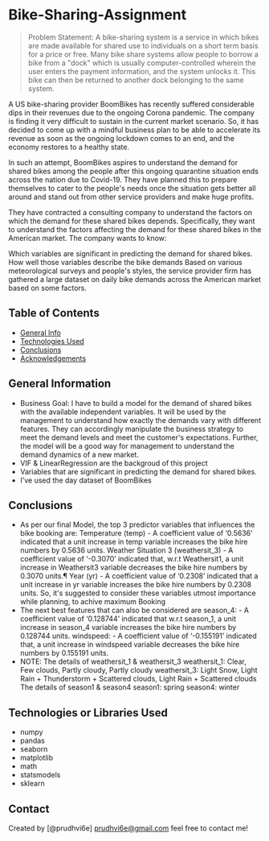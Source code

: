 # Bike-Sharing-Assignment
> Problem Statement:
                  A bike-sharing system is a service in which bikes are made available for shared use to individuals on a short term basis for a price or free. Many bike share systems allow people to borrow a bike from a "dock" which is usually computer-controlled wherein the user enters the payment information, and the system unlocks it. This bike can then be returned to another dock belonging to the same system.

A US bike-sharing provider BoomBikes has recently suffered considerable dips in their revenues due to the ongoing Corona pandemic. The company is finding it very difficult to sustain in the current market scenario. So, it has decided to come up with a mindful business plan to be able to accelerate its revenue as soon as the ongoing lockdown comes to an end, and the economy restores to a healthy state.

In such an attempt, BoomBikes aspires to understand the demand for shared bikes among the people after this ongoing quarantine situation ends across the nation due to Covid-19. They have planned this to prepare themselves to cater to the people's needs once the situation gets better all around and stand out from other service providers and make huge profits.

They have contracted a consulting company to understand the factors on which the demand for these shared bikes depends. Specifically, they want to understand the factors affecting the demand for these shared bikes in the American market. The company wants to know:

Which variables are significant in predicting the demand for shared bikes. How well those variables describe the bike demands Based on various meteorological surveys and people's styles, the service provider firm has gathered a large dataset on daily bike demands across the American market based on some factors.


## Table of Contents
* [General Info](#general-information)
* [Technologies Used](#technologies-used)
* [Conclusions](#conclusions)
* [Acknowledgements](#acknowledgements)

<!-- You can include any other section that is pertinent to your problem -->

## General Information
- Business Goal:
              I have to build a model for the demand of shared bikes with the available independent variables. It will be used by the management to understand how exactly the demands vary with different features. They can accordingly manipulate the business strategy to meet the demand levels and meet the customer's expectations. Further, the model will be a good way for management to understand the demand dynamics of a new market.
- VIF & LinearRegression are the backgroud of this project
- Variables that are significant in predicting the demand for shared bikes.
- I've used the day dataset of BoomBikes

<!-- You don't have to answer all the questions - just the ones relevant to your project. -->

## Conclusions
- As per our final Model, the top 3 predictor variables that influences the bike booking are:
Temperature (temp) - A coefficient value of ‘0.5636’ indicated that a unit increase in temp variable increases the bike hire numbers by 0.5636 units.
Weather Situation 3 (weathersit_3) - A coefficient value of ‘-0.3070’ indicated that, w.r.t Weathersit1, a unit increase in Weathersit3 variable decreases the bike hire numbers by 0.3070 units.¶
Year (yr) - A coefficient value of ‘0.2308’ indicated that a unit increase in yr variable increases the bike hire numbers by 0.2308 units.
So, it's suggested to consider these variables utmost importance while planning, to achive maximum Booking
- The next best features that can also be considered are
season_4: - A coefficient value of ‘0.128744’ indicated that w.r.t season_1, a unit increase in season_4 variable increases the bike hire numbers by 0.128744 units.
windspeed: - A coefficient value of ‘-0.155191’ indicated that, a unit increase in windspeed variable decreases the bike hire numbers by 0.155191 units.
- NOTE:
The details of weathersit_1 & weathersit_3
weathersit_1: Clear, Few clouds, Partly cloudy, Partly cloudy
weathersit_3: Light Snow, Light Rain + Thunderstorm + Scattered clouds, Light Rain + Scattered clouds
The details of season1 & season4
season1: spring
season4: winter

<!-- You don't have to answer all the questions - just the ones relevant to your project. -->


## Technologies or Libraries Used
- numpy
- pandas
- seaborn
- matplotlib
- math
- statsmodels
- sklearn

<!-- As the libraries versions keep on changing, it is recommended to mention the version of library used in this project -->

## Contact
Created by [@prudhvi6e]
prudhvi6e@gmail.com
feel free to contact me!

<!-- Optional -->
<!-- ## License -->
<!-- This project is open source and available under the [... License](). -->

<!-- You don't have to include all sections - just the one's relevant to your project -->

